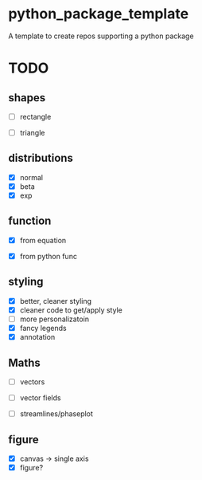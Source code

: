 # python_package_template
A template to create repos supporting a python package


# TODO
## shapes
- [ ] rectangle
- [ ] triangle


## distributions
- [x] normal
- [x] beta
- [x] exp

## function
- [x] from equation
- [x] from python func


## styling
- [x] better, cleaner styling
- [x] cleaner code to get/apply style
- [ ] more personalizatoin
- [x] fancy legends
- [x] annotation

## Maths
- [ ] vectors
- [ ] vector fields
- [ ] streamlines/phaseplot


## figure
- [x] canvas -> single axis
- [x] figure?